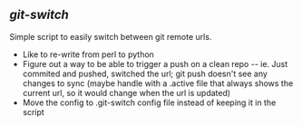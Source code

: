 ***git-switch***
----
Simple script to easily switch between git remote urls.


- Like to re-write from perl to python
- Figure out a way to be able to trigger a push on a clean repo 
-- ie. Just commited and pushed, switched the url; git push doesn't see any changes to sync (maybe handle with a .active file that always shows the current url, so it would change when the url is updated)
- Move the config to .git-switch config file instead of keeping it in the script
